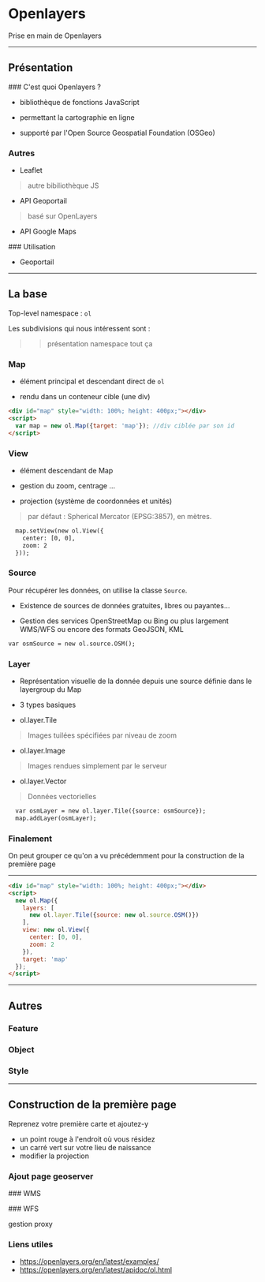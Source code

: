 # Openlayers

Prise en main de Openlayers

---

## Présentation

### C'est quoi Openlayers ?

* bibliothèque de fonctions JavaScript

* permettant la cartographie en ligne

* supporté par l'Open Source Geospatial Foundation (OSGeo)

### Autres

* Leaflet 
> autre bibiliothèque JS

* API Geoportail 
> basé sur OpenLayers

* API Google Maps

### Utilisation

* Geoportail

---

## La base

Top-level namespace : ```ol```

Les subdivisions qui nous intéressent sont :

>>présentation namespace tout ça

### Map

* élément principal et descendant direct de ```ol```

* rendu dans un conteneur cible (une div)

```html
<div id="map" style="width: 100%; height: 400px;"></div>
<script>
  var map = new ol.Map({target: 'map'}); //div ciblée par son id
</script>
```

### View

* élément descendant de Map

* gestion du zoom, centrage ...

* projection (système de coordonnées et unités)
> par défaut : Spherical Mercator (EPSG:3857), en mètres.


```html
  map.setView(new ol.View({
    center: [0, 0],
    zoom: 2
  }));
```

### Source

Pour récupérer les données, on utilise la classe `Source`. 

* Existence de sources de données gratuites, libres ou payantes...

* Gestion des services OpenStreetMap ou Bing ou plus largement WMS/WFS ou encore des formats GeoJSON, KML

```html
var osmSource = new ol.source.OSM();
```

### Layer

* Représentation visuelle de la donnée depuis une source définie dans le layergroup du Map

* 3 types basiques
 - ol.layer.Tile
> Images tuilées spécifiées par niveau de zoom
 - ol.layer.Image 
> Images rendues simplement par le serveur
 - ol.layer.Vector
> Données vectorielles

```html
  var osmLayer = new ol.layer.Tile({source: osmSource});
  map.addLayer(osmLayer);
```

### Finalement

On peut grouper ce qu'on a vu précédemment pour la construction de la première page

--- 

```html
<div id="map" style="width: 100%; height: 400px;"></div>
<script>
  new ol.Map({
    layers: [
      new ol.layer.Tile({source: new ol.source.OSM()})
    ],
    view: new ol.View({
      center: [0, 0],
      zoom: 2
    }),
    target: 'map'
  });
</script>
```

---

## Autres 

### Feature

### Object

### Style

---

## Construction de la première page

Reprenez votre première carte et ajoutez-y 
* un point rouge à l'endroit où vous résidez
* un carré vert sur votre lieu de naissance
* modifier la projection

### Ajout page geoserver

### WMS

### WFS

gestion proxy

### Liens utiles

* https://openlayers.org/en/latest/examples/
* https://openlayers.org/en/latest/apidoc/ol.html
